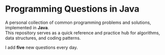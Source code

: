 # Programming Questions in Java

A personal collection of common programming problems and solutions, implemented in **Java**.  
This repository serves as a quick reference and practice hub for algorithms, data structures, and coding patterns.

I add **five** new questions every day.
